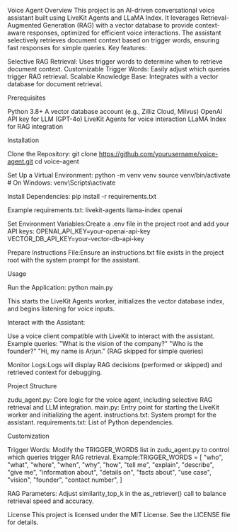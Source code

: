 Voice Agent
Overview
This project is an AI-driven conversational voice assistant built using LiveKit Agents and LLaMA Index. It leverages Retrieval-Augmented Generation (RAG) with a vector database to provide context-aware responses, optimized for efficient voice interactions. The assistant selectively retrieves document context based on trigger words, ensuring fast responses for simple queries.
Key features:

Selective RAG Retrieval: Uses trigger words to determine when to retrieve document context.
Customizable Trigger Words: Easily adjust which queries trigger RAG retrieval.
Scalable Knowledge Base: Integrates with a vector database for document retrieval.

Prerequisites

Python 3.8+
A vector database account (e.g., Zilliz Cloud, Milvus)
OpenAI API key for LLM (GPT-4o)
LiveKit Agents for voice interaction
LLaMA Index for RAG integration

Installation

Clone the Repository:
git clone https://github.com/yourusername/voice-agent.git
cd voice-agent


Set Up a Virtual Environment:
python -m venv venv
source venv/bin/activate  # On Windows: venv\Scripts\activate


Install Dependencies:
pip install -r requirements.txt

Example requirements.txt:
livekit-agents
llama-index
openai


Set Environment Variables:Create a .env file in the project root and add your API keys:
OPENAI_API_KEY=your-openai-api-key
VECTOR_DB_API_KEY=your-vector-db-api-key


Prepare Instructions File:Ensure an instructions.txt file exists in the project root with the system prompt for the assistant.


Usage

Run the Application:
python main.py

This starts the LiveKit Agents worker, initializes the vector database index, and begins listening for voice inputs.

Interact with the Assistant:

Use a voice client compatible with LiveKit to interact with the assistant.
Example queries:
"What is the vision of the company?"
"Who is the founder?"
"Hi, my name is Arjun." (RAG skipped for simple queries)




Monitor Logs:Logs will display RAG decisions (performed or skipped) and retrieved context for debugging.


Project Structure

zudu_agent.py: Core logic for the voice agent, including selective RAG retrieval and LLM integration.
main.py: Entry point for starting the LiveKit worker and initializing the agent.
instructions.txt: System prompt for the assistant.
requirements.txt: List of Python dependencies.

Customization

Trigger Words: Modify the TRIGGER_WORDS list in zudu_agent.py to control which queries trigger RAG retrieval. Example:TRIGGER_WORDS = [
    "who", "what", "where", "when", "why", "how",
    "tell me", "explain", "describe", "give me",
    "information about", "details on", "facts about",
    "use case", "vision", "founder", "contact number",
]


RAG Parameters: Adjust similarity_top_k in the as_retriever() call to balance retrieval speed and accuracy.



License
This project is licensed under the MIT License. See the LICENSE file for details.
